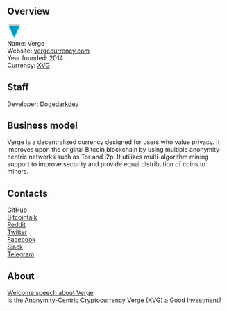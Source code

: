 ## Overview
![logo](../projects/logo/verge.png)  
Name: Verge  
Website: [vergecurrency.com](https://vergecurrency.com/)  
Year founded: 2014    
Currency: [XVG](https://coinmarketcap.com/currencies/verge/)  
## Staff
Developer: [Dogedarkdev](dogedarkdev.md)
## Business model
Verge is a decentralized currency designed for users who value privacy. It improves upon the original 
Bitcoin blockchain by using multiple anonymity-centric networks such as Tor and i2p. It utilizes 
multi-algorithm mining support to improve security and provide equal distribution of coins to miners.
## Contacts
[GitHub](https://github.com/vergecurrency)  
[Bitcointalk](https://bitcointalk.org/index.php?topic=1365894)  
[Reddit](http://www.reddit.com/r/vergecurrency/)  
[Twitter](http://www.twitter.com/vergecurrency)  
[Facebook](https://www.facebook.com/VERGEcurrency/)  
[Slack](https://verge.typeform.com/to/RxDLtL)  
[Telegram](https://t.me/VERGExvg)  
## About 
[Welcome speech about Verge](https://www.reddit.com/r/vergecurrency/comments/6f0b94/welcome_friends_and_potential_investors_of_xvg/)  
[Is the Anonymity-Centric Cryptocurrency Verge (XVG) a Good Investment?](https://btcmanager.com/is-the-cryptocurrency-verge-a-good-investment/)
